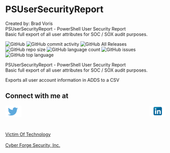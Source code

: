 # PSUserSecurityReport
Created by: Brad Voris<BR />
PSUserSecurityReport - PowerShell User Security Report<BR />
Basic full export of all user attributes for SOC / SOX audit purposes.
<BR />

<img alt="GitHub" src="https://img.shields.io/github/license/bvoris/PSUserSecurityReport">
<img alt="GitHub commit activity" src="https://img.shields.io/github/commit-activity/m/bvoris/PSUserSecurityReport">
<img alt="GitHub All Releases" src="https://img.shields.io/github/downloads/bvoris/PSUserSecurityReport/total">
<img alt="GitHub repo size" src="https://img.shields.io/github/repo-size/bvoris/PSUserSecurityReport">
<img alt="GitHub language count" src="https://img.shields.io/github/languages/count/bvoris/PSUserSecurityReport">
<img alt="GitHub issues" src="https://img.shields.io/github/issues/bvoris/PSUserSecurityReport">
<img alt="GitHub top language" src="https://img.shields.io/github/languages/top/bvoris/PSUserSecurityReport">


PSUserSecurityReport - PowerShell User Security Report<BR />
Basic full export of all user attributes for SOC / SOX audit purposes.
<BR />

Exports all user account information in ADDS to a CSV

## Connect with me at

<a href="https://twitter.com/HMInfoSecViking?ref_src=twsrc%5Etfw"><IMG SRC="https://github.com/bvoris/bvoris/blob/master/twitter.jpg" WIDTH=10% HEIGHT=10% ALIGN=LEFT></a>

<a href="https://www.linkedin.com/in/brad-voris" target="_blank"><IMG SRC="https://github.com/bvoris/bvoris/blob/master/linkedin.png" WIDTH=10% HEIGHT=4% ALIGN=RIGHT></a>

<BR /><BR />
<BR /><BR />

<A HREF="https://www.victimoftechnology.com">Victim Of Technology<A />
<BR /><BR />
<A HREF="https://www.cyberforgesecurity.com">Cyber Forge Security, Inc.<A />
<BR /><BR />
